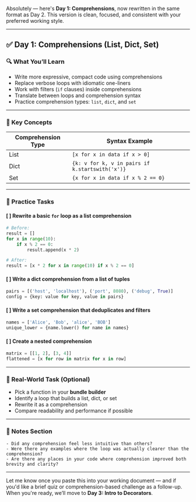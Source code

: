 Absolutely — here's **Day 1: Comprehensions**, now rewritten in the same format as Day 2. This version is clean, focused, and consistent with your preferred working style.

---

## ✅ **Day 1: Comprehensions (List, Dict, Set)**

### 🔍 What You’ll Learn

* Write more expressive, compact code using comprehensions
* Replace verbose loops with idiomatic one-liners
* Work with filters (`if` clauses) inside comprehensions
* Translate between loops and comprehension syntax
* Practice comprehension types: `list`, `dict`, and `set`

---

### 🧠 Key Concepts

| Comprehension Type | Syntax Example                                  |
| ------------------ | ----------------------------------------------- |
| List               | `[x for x in data if x > 0]`                    |
| Dict               | `{k: v for k, v in pairs if k.startswith('x')}` |
| Set                | `{x for x in data if x % 2 == 0}`               |

---

### 🔧 Practice Tasks

#### \[ ] **Rewrite a basic `for` loop as a list comprehension**

```python
# Before:
result = []
for x in range(10):
    if x % 2 == 0:
        result.append(x * 2)

# After:
result = [x * 2 for x in range(10) if x % 2 == 0]
```

#### \[ ] **Write a dict comprehension from a list of tuples**

```python
pairs = [('host', 'localhost'), ('port', 8080), ('debug', True)]
config = {key: value for key, value in pairs}
```

#### \[ ] **Write a set comprehension that deduplicates and filters**

```python
names = ['Alice', 'Bob', 'alice', 'BOB']
unique_lower = {name.lower() for name in names}
```

#### \[ ] **Create a nested comprehension**

```python
matrix = [[1, 2], [3, 4]]
flattened = [x for row in matrix for x in row]
```

---

### 🧪 Real-World Task (Optional)

* Pick a function in your **bundle builder**
* Identify a loop that builds a list, dict, or set
* Rewrite it as a comprehension
* Compare readability and performance if possible

---

### 📝 Notes Section

```text
- Did any comprehension feel less intuitive than others?
- Were there any examples where the loop was actually clearer than the comprehension?
- Are there any places in your code where comprehension improved both brevity and clarity?
```

---

Let me know once you paste this into your working document — and if you'd like a brief quiz or comprehension-based challenge as a follow-up. When you're ready, we’ll move to **Day 3: Intro to Decorators**.
